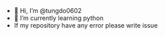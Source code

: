 - 👋 Hi, I’m @tungdo0602
- 🌱 I’m currently learning python
- If my repository have any error please write issue

<!---
tungdo0602/tungdo0602 is a ✨ special ✨ repository because its `README.md` (this file) appears on your GitHub profile.
You can click the Preview link to take a look at your changes.
--->
